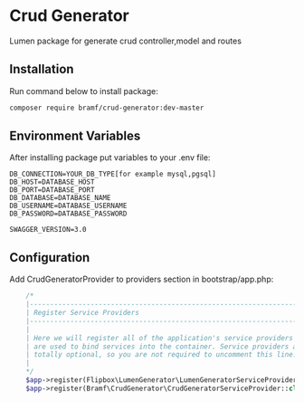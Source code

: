 
# Crud Generator

Lumen package for generate crud controller,model and routes
## Installation

Run command below to install package:

```bash
composer require bramf/crud-generator:dev-master
```
## Environment Variables

After installing package put variables to your .env file:

`DB_CONNECTION=YOUR_DB_TYPE[for example mysql,pgsql]`\
`DB_HOST=DATABASE_HOST`\
`DB_PORT=DATABASE_PORT`\
`DB_DATABASE=DATABASE_NAME`\
`DB_USERNAME=DATABASE_USERNAME`\
`DB_PASSWORD=DATABASE_PASSWORD`

`SWAGGER_VERSION=3.0`

## Configuration

Add CrudGeneratorProvider to providers section in bootstrap/app.php:

```php
    /*
    |--------------------------------------------------------------------------
    | Register Service Providers
    |--------------------------------------------------------------------------
    |
    | Here we will register all of the application's service providers which
    | are used to bind services into the container. Service providers are
    | totally optional, so you are not required to uncomment this line.
    |
    */
    $app->register(Flipbox\LumenGenerator\LumenGeneratorServiceProvider::class);
    $app->register(Bramf\CrudGenerator\CrudGeneratorServiceProvider::class);
```
